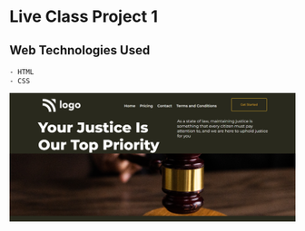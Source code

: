# Live Class Project 1

## Web Technologies Used
    - HTML
    - CSS

![alt text](./assets/snapshot.png?raw=true "optional")